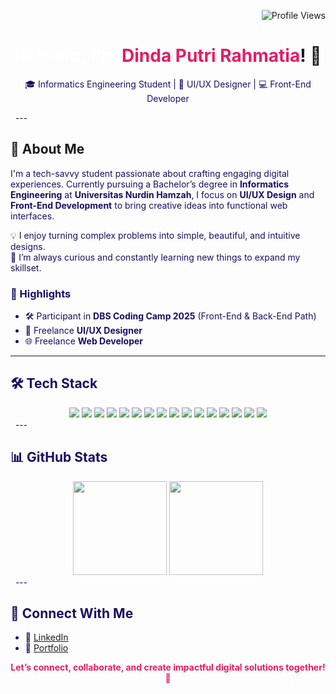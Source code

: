 <p align="right">
  <img src="https://komarev.com/ghpvc/?username=dindputr&color=E51C64" alt="Profile Views" />
</p>

<h1 align="center">
  <span style="color:#FFFFFF;">Hi there, I'm</span>
  <span style="color:#E51C64;"> Dinda Putri Rahmatia</span>! 👋
</h1>
<p align="center" style="color:#190F60;">
  🎓 Informatics Engineering Student | 🎨 UI/UX Designer | 💻 Front-End Developer
</p>
&nbsp;
---

## 🧕 About Me

<span style="color:#190F60">
I'm a tech-savvy student passionate about crafting engaging digital experiences. Currently pursuing a Bachelor’s degree in <b>Informatics Engineering</b> at <b>Universitas Nurdin Hamzah</b>, I focus on <b>UI/UX Design</b> and <b>Front-End Development</b> to bring creative ideas into functional web interfaces.

💡 I enjoy turning complex problems into simple, beautiful, and intuitive designs.  
🧠 I’m always curious and constantly learning new things to expand my skillset.
</span>

### 📌 Highlights

- 🛠️ Participant in <b>DBS Coding Camp 2025</b> (Front-End & Back-End Path)  
- 🎨 Freelance <b>UI/UX Designer</b>
- 🌐 Freelance <b>Web Developer</b>
&nbsp;
---

## 🛠 Tech Stack

<div align="center">

<!-- Front-End -->
<img src="https://img.shields.io/badge/HTML5-ffffff?style=flat&logo=html5&logoColor=orange&labelColor=ffffff&color=E51C64" />
<img src="https://img.shields.io/badge/CSS3-ffffff?style=flat&logo=css3&logoColor=1572B6&labelColor=ffffff&color=E51C64" />
<img src="https://img.shields.io/badge/JavaScript-ffffff?style=flat&logo=javascript&logoColor=F7DF1E&labelColor=ffffff&color=E51C64" />
<img src="https://img.shields.io/badge/TailwindCSS-ffffff?style=flat&logo=tailwind-css&logoColor=38B2AC&labelColor=ffffff&color=E51C64" />
<img src="https://img.shields.io/badge/Bootstrap-ffffff?style=flat&logo=bootstrap&logoColor=7952B3&labelColor=ffffff&color=E51C64" />

<!-- UI/UX Tools -->
<img src="https://img.shields.io/badge/Figma-ffffff?style=flat&logo=figma&logoColor=F24E1E&labelColor=ffffff&color=E51C64" />
<img src="https://img.shields.io/badge/Canva-ffffff?style=flat&logo=canva&logoColor=00C4CC&labelColor=ffffff&color=E51C64" />
<img src="https://img.shields.io/badge/Photoshop-ffffff?style=flat&logo=photoshop&logoColor=31A8FF&labelColor=ffffff&color=E51C64" />
<img src="https://img.shields.io/badge/Illustrator-ffffff?style=flat&logo=illustrator&logoColor=FF9A00&labelColor=ffffff&color=E51C64" />
<img src="https://img.shields.io/badge/CorelDRAW-ffffff?style=flat&logo=coreldraw&logoColor=00B140&labelColor=ffffff&color=E51C64" />

<!-- Tools -->
<img src="https://img.shields.io/badge/Git-ffffff?style=flat&logo=git&logoColor=F05032&labelColor=ffffff&color=E51C64" />
<img src="https://img.shields.io/badge/GitHub-ffffff?style=flat&logo=github&logoColor=181717&labelColor=ffffff&color=E51C64" />
<img src="https://img.shields.io/badge/VSCode-ffffff?style=flat&logo=visual-studio-code&logoColor=007ACC&labelColor=ffffff&color=E51C64" />

<!-- Back-End & Mobile -->
<img src="https://img.shields.io/badge/Node.js-ffffff?style=flat&logo=nodedotjs&logoColor=339933&labelColor=ffffff&color=E51C64" />
<img src="https://img.shields.io/badge/Vite-ffffff?style=flat&logo=vite&logoColor=646CFF&labelColor=ffffff&color=E51C64" />
<img src="https://img.shields.io/badge/Webpack-ffffff?style=flat&logo=webpack&logoColor=8DD6F9&labelColor=ffffff&color=E51C64" />
</div>
&nbsp;
---

## 📊 GitHub Stats

<div align="center">
  <img src="https://github-readme-stats.vercel.app/api?username=dindputr&show_icons=true&hide_border=true&title_color=E51C64&icon_color=E51C64&text_color=190F60&bg_color=FFFFFF" height="150"/>
  <img src="https://github-readme-stats.vercel.app/api/top-langs/?username=dindputr&layout=compact&hide_border=true&title_color=E51C64&text_color=190F60&bg_color=FFFFFF" height="150"/>
</div>
&nbsp;
---

## 🤝 Connect With Me

- 💼 [LinkedIn](https://www.linkedin.com/in/dinda-putri-rahmatia/)
- 📂 [Portfolio](https://dindaportfolio2025.my.canva.site/)

<div align="center">
  <strong style="color:#E51C64;">Let’s connect, collaborate, and create impactful digital solutions together! 🚀</strong>
</div>
